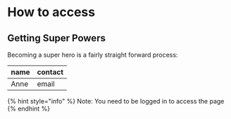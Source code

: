 # How to access

## Getting Super Powers

Becoming a super hero is a fairly straight forward process:

| name  | contact |
| :--- | :--- |
| Anne | email |

{% hint style="info" %}
Note: You need to be logged in to access the page
{% endhint %}

